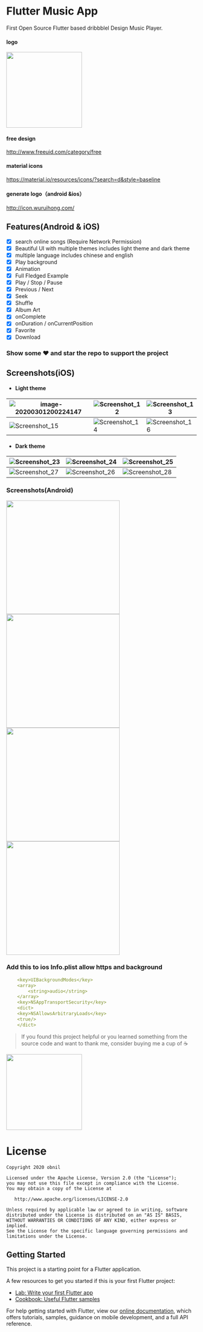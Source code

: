 # Flutter Music App

First Open Source Flutter based dribbblel Design Music Player.

#### logo

<img src="screenshots/icon-1024.png" height="200em"/>


#### free design

http://www.freeuid.com/category/free

#### material icons

https://material.io/resources/icons/?search=d&style=baseline

#### generate logo（android &ios）

http://icon.wuruihong.com/

## Features(Android & iOS)

  * [x] search online songs (Require Network Permission)
  * [x] Beautiful UI with multiple themes includes light theme and dark theme
  * [x] multiple language includes chinese and english
  * [x] Play background
  * [x] Animation
  * [x] Full Fledged Example
  * [x] Play / Stop / Pause
  * [x] Previous / Next
  * [x] Seek
  * [x] Shuffle
  * [x] Album Art
  * [x] onComplete
  * [x] onDuration / onCurrentPosition
  * [x] Favorite
  * [x] Download

### Show some ❤️ and star the repo to support the project



## Screenshots(iOS)

- #### Light theme

| ![image-20200301200224147](screenshots/image-20200301200224147.png) | ![Screenshot_12](screenshots/Screenshot_12.png) | ![Screenshot_13](screenshots/Screenshot_13.png) |
| ------------------------------------------------------- | ----------------------------------- | ----------------------------------- |
| ![Screenshot_15](screenshots/Screenshot_15.png)                     | ![Screenshot_14](screenshots/Screenshot_14.png) | ![Screenshot_16](screenshots/Screenshot_16.png) |

- #### Dark theme

| ![Screenshot_23](screenshots/Screenshot_23.png) | ![Screenshot_24](screenshots/Screenshot_24.png) | ![Screenshot_25](screenshots/Screenshot_25.png) |
| ----------------------------------- | ----------------------------------- | ----------------------------------- |
| ![Screenshot_27](screenshots/Screenshot_27.png) | ![Screenshot_26](screenshots/Screenshot_26.png) | ![Screenshot_28](screenshots/Screenshot_28.png) |

### Screenshots(Android)

<img src="screenshots/image-20200301225614146.png" height="300em" /> <img src="screenshots/image-20200301225706637.png" height="300em" /> <img src="screenshots/image-20200301225726100.png" height="300em" /> <img src="screenshots/image-20200301225840952.png" height="300em" /> 



### Add this to ios Info.plist allow https and background

```yaml
    <key>UIBackgroundModes</key>
    <array>
        <string>audio</string>
    </array>
    <key>NSAppTransportSecurity</key>
    <dict>
    <key>NSAllowsArbitraryLoads</key>
    <true/>
    </dict>
```

> If you found this project helpful or you learned something from the source code and want to thank me, consider buying me a cup of ☕️

<img src="https://tva1.sinaimg.cn/large/00831rSTgy1gcemhp0nxyj30e00e077o.jpg" height="200em" /> 

# License

```
Copyright 2020 obnil

Licensed under the Apache License, Version 2.0 (the "License");
you may not use this file except in compliance with the License.
You may obtain a copy of the License at

   http://www.apache.org/licenses/LICENSE-2.0

Unless required by applicable law or agreed to in writing, software
distributed under the License is distributed on an "AS IS" BASIS,
WITHOUT WARRANTIES OR CONDITIONS OF ANY KIND, either express or implied.
See the License for the specific language governing permissions and
limitations under the License.
```

## Getting Started

This project is a starting point for a Flutter application.

A few resources to get you started if this is your first Flutter project:

- [Lab: Write your first Flutter app](https://flutter.dev/docs/get-started/codelab)
- [Cookbook: Useful Flutter samples](https://flutter.dev/docs/cookbook)

For help getting started with Flutter, view our
[online documentation](https://flutter.dev/docs), which offers tutorials,
samples, guidance on mobile development, and a full API reference.
